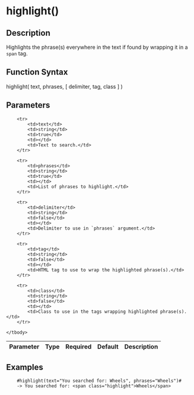 # highlight()

## Description
Highlights the phrase(s) everywhere in the text if found by wrapping it in a `span` tag.

## Function Syntax
highlight( text, phrases, [ delimiter, tag, class ] )


## Parameters
<table>
	<thead>
		<tr>
			<th>Parameter</th>
			<th>Type</th>
			<th>Required</th>
			<th>Default</th>
			<th>Description</th>
		</tr>
	</thead>
	<tbody>
		
		<tr>
			<td>text</td>
			<td>string</td>
			<td>true</td>
			<td></td>
			<td>Text to search.</td>
		</tr>
		
		<tr>
			<td>phrases</td>
			<td>string</td>
			<td>true</td>
			<td></td>
			<td>List of phrases to highlight.</td>
		</tr>
		
		<tr>
			<td>delimiter</td>
			<td>string</td>
			<td>false</td>
			<td></td>
			<td>Delimiter to use in `phrases` argument.</td>
		</tr>
		
		<tr>
			<td>tag</td>
			<td>string</td>
			<td>false</td>
			<td></td>
			<td>HTML tag to use to wrap the highlighted phrase(s).</td>
		</tr>
		
		<tr>
			<td>class</td>
			<td>string</td>
			<td>false</td>
			<td></td>
			<td>Class to use in the tags wrapping highlighted phrase(s).</td>
		</tr>
		
	</tbody>
</table>


## Examples
	
		#highlight(text="You searched for: Wheels", phrases="Wheels")#
		-> You searched for: <span class="highlight">Wheels</span>
